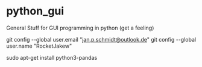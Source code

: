 # python_gui
General Stuff for GUI programming in python (get a feeling)



git config --global user.email "jan.p.schmidt@outlook.de"
git config --global user.name "RocketJakew"



sudo apt-get install python3-pandas